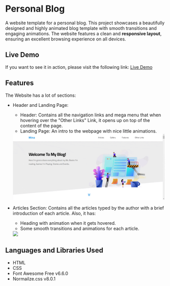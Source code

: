 # Personal Blog
A website template for a personal blog. This project showcases a beautifully designed and highly animated blog template with smooth transitions and engaging animations. The website features a clean and **responsive layout**, ensuring an excellent browsing experience on all devices.

## Live Demo
If you want to see it in action, please visit the following link: [Live Demo](https://minaanis7.github.io/personal-blog/)

## Features
The Website has a lot of sections:
- Header and Landing Page:
  - Header: Contains all the navigation links and mega menu that when hovering over the "Other Links" Link, it opens up on top of the content of the page.
  - Landing Page: An intro to the webpage with nice little animations.
  <img src="gifs/1.gif" />

- Articles Section:
  Contains all the articles typed by the author with a brief introduction of each article. Also, it has:
  - Heading with animation when it gets hovered.
  - Some smooth transitions and animations for each article.
  <img src="gifs/2.gif" />
  

## Languages and Libraries Used
- HTML
- CSS
- Font Awesome Free v6.6.0
- Normailze.css v8.0.1
